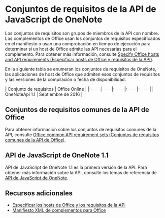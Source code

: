 # <a name="onenote-javascript-api-requirement-sets"></a>Conjuntos de requisitos de la API de JavaScript de OneNote

Los conjuntos de requisitos son grupos de miembros de la API con nombre. Los complementos de Office usan los conjuntos de requisitos especificados en el manifiesto o usan una comprobación en tiempo de ejecución para determinar si un host de Office admite las API necesarias para el complemento. Para obtener más información, consulte [Specify Office hosts and API requirements (Especificar hosts de Office y requisitos de la API)](../docs/overview/specify-office-hosts-and-api-requirements.md).

En la siguiente tabla se enumeran los conjuntos de requisitos de OneNote, las aplicaciones de host de Office que admiten esos conjuntos de requisitos y las versiones de la compilación o fecha de disponibilidad.

|  Conjunto de requisitos  |  Office Online  | 
|:-----|-----|:-----|:-----|:-----|
| OneNoteApi 1.1  | Septiembre de 2016 |  

## <a name="office-common-api-requirement-sets"></a>Conjuntos de requisitos comunes de la API de Office
Para obtener información sobre los conjuntos de requisitos comunes de la API, consulte [Office common API requirement sets (Conjuntos de requisitos comunes de la API de Office)](office-add-in-requirement-sets.md).

## <a name="onenote-javascript-api-11"></a>API de JavaScript de OneNote 1.1 
API de JavaScript de OneNote 1.1 es la primera versión de la API. Para obtener más información sobre la API, consulte los temas de referencia de [API de JavaScript de OneNote](../onenote/word-add-ins-reference-overview.md).

## <a name="additional-resources"></a>Recursos adicionales

- [Especificar los hosts de Office y los requisitos de la API](../../docs/overview/specify-office-hosts-and-api-requirements.md)
- [Manifiesto XML de complementos para Office](../../docs/overview/add-in-manifests.md)
